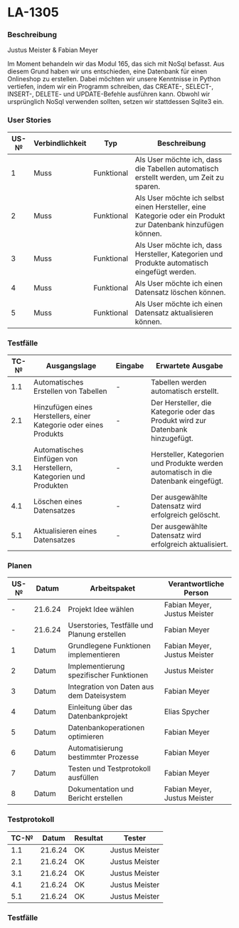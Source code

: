 # LA-1305

### Beschreibung

Justus Meister & Fabian Meyer

Im Moment behandeln wir das Modul 165, das sich mit NoSql befasst. Aus diesem Grund haben wir uns entschieden, eine Datenbank für einen Onlineshop zu erstellen. Dabei möchten wir unsere Kenntnisse in Python vertiefen, indem wir ein Programm schreiben, das CREATE-, SELECT-, INSERT-, DELETE- und UPDATE-Befehle ausführen kann. Obwohl wir ursprünglich NoSql verwenden sollten, setzen wir stattdessen Sqlite3 ein.

### User Stories

| US-№ | Verbindlichkeit | Typ        | Beschreibung                                                                                                                                                  |
| ---- | --------------- | ---------- | ------------------------------------------------------------------------------------------------------------------------------------------------------------- |
| 1    | Muss            | Funktional | Als User möchte ich, dass die Tabellen automatisch erstellt werden, um Zeit zu sparen.                                                                       |
| 2    | Muss            | Funktional | Als User möchte ich selbst einen Hersteller, eine Kategorie oder ein Produkt zur Datenbank hinzufügen können.                                                  |
| 3    | Muss            | Funktional | Als User möchte ich, dass Hersteller, Kategorien und Produkte automatisch eingefügt werden.                                                                  |
| 4    | Muss            | Funktional | Als User möchte ich einen Datensatz löschen können.                                                                                                           |
| 5    | Muss            | Funktional | Als User möchte ich einen Datensatz aktualisieren können.                                                                                                      |


### Testfälle

| TC-№ | Ausgangslage                                 | Eingabe                                          | Erwartete Ausgabe                               |
| ---- | -------------------------------------------- | ------------------------------------------------ | ------------------------------------------------ |
| 1.1  | Automatisches Erstellen von Tabellen           | -                                                | Tabellen werden automatisch erstellt.            |
| 2.1  | Hinzufügen eines Herstellers, einer Kategorie oder eines Produkts | -                                              | Der Hersteller, die Kategorie oder das Produkt wird zur Datenbank hinzugefügt. |
| 3.1  | Automatisches Einfügen von Herstellern, Kategorien und Produkten | -                                              | Hersteller, Kategorien und Produkte werden automatisch in die Datenbank eingefügt. |
| 4.1  | Löschen eines Datensatzes                      | -                                                | Der ausgewählte Datensatz wird erfolgreich gelöscht. |
| 5.1  | Aktualisieren eines Datensatzes                | -                                                | Der ausgewählte Datensatz wird erfolgreich aktualisiert. |



### Planen

| US-№ | Datum      | Arbeitspaket                            | Verantwortliche Person  |
| ---- | ---------- | --------------------------------------- | ----------------------- |
| -    | 21.6.24    | Projekt Idee wählen                     | Fabian Meyer, Justus Meister |
| -    | 21.6.24    | Userstories, Testfälle und Planung erstellen | Fabian Meyer            |
| 1    | Datum      | Grundlegene Funktionen implementieren     | Fabian Meyer, Justus Meister |
| 2    | Datum      | Implementierung spezifischer Funktionen   | Justus Meister          |
| 3    | Datum      | Integration von Daten aus dem Dateisystem | Fabian Meyer           |
| 4    | Datum      | Einleitung über das Datenbankprojekt     | Elias Spycher           |
| 5    | Datum      | Datenbankoperationen optimieren          | Fabian Meyer            |
| 6    | Datum      | Automatisierung bestimmter Prozesse      | Fabian Meyer            |
| 7    | Datum      | Testen und Testprotokoll ausfüllen       | Fabian Meyer            |
| 8    | Datum      | Dokumentation und Bericht erstellen      | Fabian Meyer, Justus Meister |

### Testprotokoll

| TC-№ | Datum   | Resultat | Tester         |
| ---- | ------- | -------- | -------------- |
| 1.1  | 21.6.24 | OK       | Justus Meister |
| 2.1  | 21.6.24 | OK       | Justus Meister |
| 3.1  | 21.6.24 | OK       | Justus Meister |
| 4.1  | 21.6.24 | OK       | Justus Meister |
| 5.1  | 21.6.24 | OK       | Justus Meister |

### Testfälle

